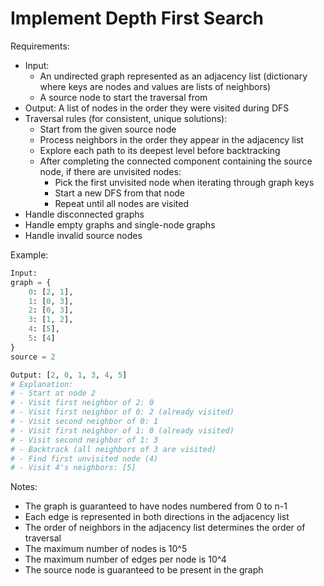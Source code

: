 # Implement Depth First Search

Requirements:
- Input: 
  - An undirected graph represented as an adjacency list (dictionary where keys are nodes and values are lists of neighbors)
  - A source node to start the traversal from
- Output: A list of nodes in the order they were visited during DFS
- Traversal rules (for consistent, unique solutions):
  - Start from the given source node
  - Process neighbors in the order they appear in the adjacency list
  - Explore each path to its deepest level before backtracking
  - After completing the connected component containing the source node, if there are unvisited nodes:
    - Pick the first unvisited node when iterating through graph keys
    - Start a new DFS from that node
    - Repeat until all nodes are visited
- Handle disconnected graphs
- Handle empty graphs and single-node graphs
- Handle invalid source nodes

Example:
```python
Input: 
graph = {
    0: [2, 1],
    1: [0, 3],
    2: [0, 3],
    3: [1, 2],
    4: [5],
    5: [4]
}
source = 2

Output: [2, 0, 1, 3, 4, 5]
# Explanation:
# - Start at node 2
# - Visit first neighbor of 2: 0
# - Visit first neighbor of 0: 2 (already visited)
# - Visit second neighbor of 0: 1
# - Visit first neighbor of 1: 0 (already visited)
# - Visit second neighbor of 1: 3
# - Backtrack (all neighbors of 3 are visited)
# - Find first unvisited node (4)
# - Visit 4's neighbors: [5]
```

Notes:
- The graph is guaranteed to have nodes numbered from 0 to n-1
- Each edge is represented in both directions in the adjacency list
- The order of neighbors in the adjacency list determines the order of traversal
- The maximum number of nodes is 10^5
- The maximum number of edges per node is 10^4
- The source node is guaranteed to be present in the graph
